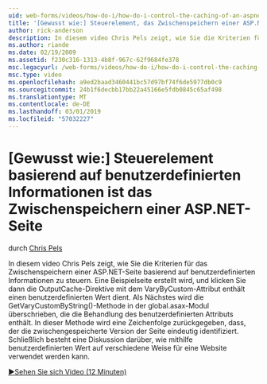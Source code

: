 ```yaml
---
uid: web-forms/videos/how-do-i/how-do-i-control-the-caching-of-an-aspnet-page-based-upon-custom-information
title: '[Gewusst wie:] Steuerelement, das Zwischenspeichern einer ASP.NET-Seite auf benutzerdefinierten Informationen basierend | Microsoft-Dokumentation'
author: rick-anderson
description: In diesem video Chris Pels zeigt, wie Sie die Kriterien für das Zwischenspeichern einer ASP.NET-Seite basierend auf benutzerdefinierten Informationen zu steuern. Eine Beispielseite erstellt wird, und klicken Sie dann die o...
ms.author: riande
ms.date: 02/19/2009
ms.assetid: f230c316-1313-4b8f-967c-62f9684fe378
msc.legacyurl: /web-forms/videos/how-do-i/how-do-i-control-the-caching-of-an-aspnet-page-based-upon-custom-information
msc.type: video
ms.openlocfilehash: a9ed2baad3460441bc57d97bf74f6de5977db0c9
ms.sourcegitcommit: 24b1f6decbb17bb22a45166e5fdb0845c65af498
ms.translationtype: MT
ms.contentlocale: de-DE
ms.lasthandoff: 03/01/2019
ms.locfileid: "57032227"
---
```

<a name="how-do-i-control-the-caching-of-an-aspnet-page-based-upon-custom-information"></a>[Gewusst wie:] Steuerelement basierend auf benutzerdefinierten Informationen ist das Zwischenspeichern einer ASP.NET-Seite
====================
durch [Chris Pels](https://twitter.com/chrispels)

In diesem video Chris Pels zeigt, wie Sie die Kriterien für das Zwischenspeichern einer ASP.NET-Seite basierend auf benutzerdefinierten Informationen zu steuern. Eine Beispielseite erstellt wird, und klicken Sie dann die OutputCache-Direktive mit dem VaryByCustom-Attribut enthält einen benutzerdefinierten Wert dient. Als Nächstes wird die GetVaryCustomByString()-Methode in der global.asax-Modul überschrieben, die die Behandlung des benutzerdefinierten Attributs enthält. In dieser Methode wird eine Zeichenfolge zurückgegeben, dass, der die zwischengespeicherte Version der Seite eindeutig identifiziert. Schließlich besteht eine Diskussion darüber, wie mithilfe benutzerdefinierten Wert auf verschiedene Weise für eine Website verwendet werden kann.

[&#9654;Sehen Sie sich Video (12 Minuten)](https://channel9.msdn.com/Blogs/ASP-NET-Site-Videos/how-do-i-control-the-caching-of-an-aspnet-page-based-upon-custom-information)
